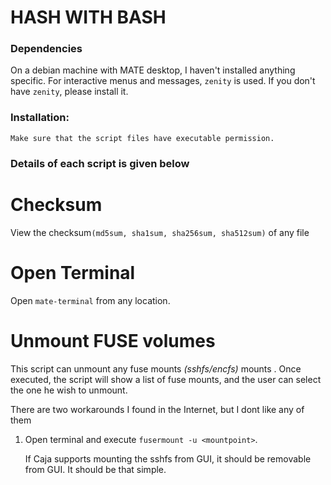 # HASH WITH BASH


### Dependencies
On a debian machine with MATE desktop, I haven't installed anything specific. For interactive menus and messages, `zenity` is used. If you don't have `zenity`, please install it.

### Installation:

    Make sure that the script files have executable permission.


### Details of each script is given below

# Checksum

View the checksum`(md5sum, sha1sum, sha256sum, sha512sum)` of any file 

# Open Terminal

Open `mate-terminal` from any location.

# Unmount FUSE volumes

This script can unmount any fuse mounts *(sshfs/encfs)* mounts . Once executed, the script will show a list of fuse mounts, and the user can select the one he wish to unmount.



There are two workarounds I found in the Internet, but I dont like any of them
1. Open terminal and execute `fusermount -u <mountpoint>`.

    If Caja supports mounting the sshfs from GUI, it should be removable from GUI. It should be that simple.
